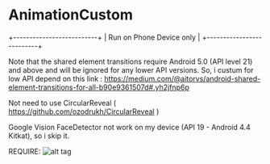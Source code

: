# AnimationCustom

+--------------------------+
| Run on Phone Device only |
+--------------------------+

Note that the shared element transitions require Android 5.0 (API level 21) and above and will be ignored for any lower API versions. So, i custum for low API depend on this link : https://medium.com/@aitorvs/android-shared-element-transitions-for-all-b90e9361507d#.yh2jfnp6p

Not need to use CircularReveal ( https://github.com/ozodrukh/CircularReveal )

Google Vision FaceDetector not work on my device (API 19 - Android 4.4 Kitkat), so i skip it.

REQUIRE:
![alt tag](https://github.com/hoangtubatu/AnimationCustom/blob/master/document/animation_src.gif)
